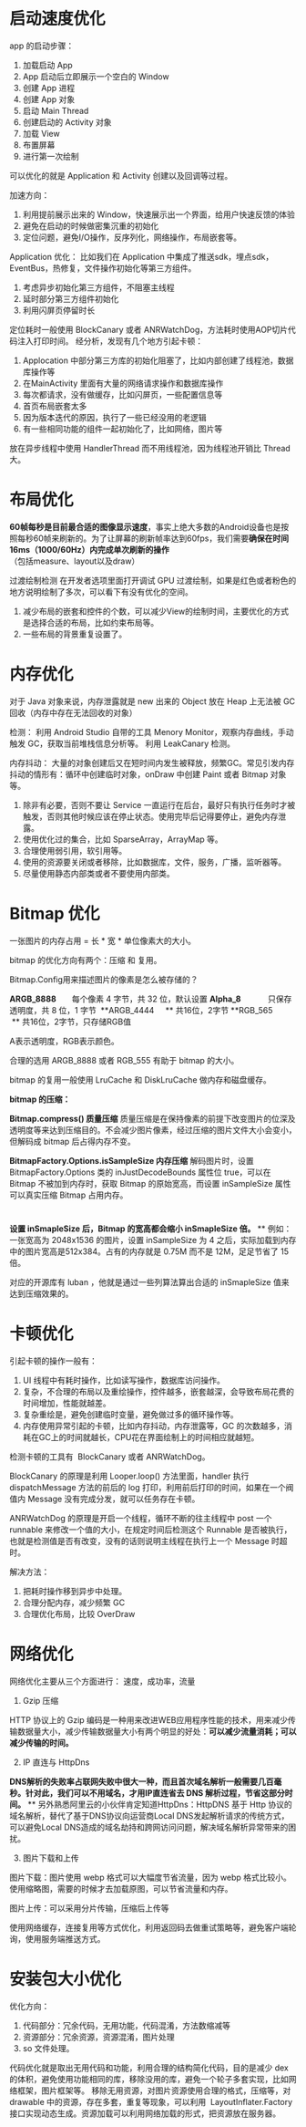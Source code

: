# 启动速度优化
app 的启动步骤：

1. 加载启动 App
2. App 启动后立即展示一个空白的 Window
3. 创建 App 进程
4. 创建 App 对象
5. 启动 Main Thread
6. 创建启动的 Activity 对象
7. 加载 View
8. 布置屏幕
9. 进行第一次绘制

可以优化的就是 Application 和 Activity 创建以及回调等过程。

加速方向：

1. 利用提前展示出来的 Window，快速展示出一个界面，给用户快速反馈的体验
2. 避免在启动的时候做密集沉重的初始化
3. 定位问题，避免I/O操作，反序列化，网络操作，布局嵌套等。


Application 优化：
比如我们在 Application 中集成了推送sdk，埋点sdk，EventBus，热修复，文件操作初始化等第三方组件。

1. 考虑异步初始化第三方组件，不阻塞主线程
2. 延时部分第三方组件初始化
3. 利用闪屏页停留时长

定位耗时一般使用 BlockCanary 或者 ANRWatchDog，方法耗时使用AOP切片代码注入打印时间。
经分析，发现有几个地方引起卡顿：

1. Applocation 中部分第三方库的初始化阻塞了，比如内部创建了线程池，数据库操作等
2. 在MainActivity 里面有大量的网络请求操作和数据库操作
3. 每次都请求，没有做缓存，比如闪屏页，一些配置信息等
4. 首页布局嵌套太多
5. 因为版本迭代的原因，执行了一些已经没用的老逻辑
6. 有一些相同功能的组件一起初始化了，比如网络，图片等

放在异步线程中使用 HandlerThread 而不用线程池，因为线程池开销比 Thread 大。

# 布局优化
**60帧每秒是目前最合适的图像显示速度**，事实上绝大多数的Android设备也是按照每秒60帧来刷新的。为了让屏幕的刷新帧率达到60fps，我们需要**确保在时间16ms（1000/60Hz）内完成单次刷新的操作**（包括measure、layout以及draw）

过渡绘制检测
在开发者选项里面打开调试 GPU 过渡绘制，如果是红色或者粉色的地方说明绘制了多次，可以看下有没有优化的空间。

1. 减少布局的嵌套和控件的个数，可以减少View的绘制时间，主要优化的方式是选择合适的布局，比如约束布局等。
2. 一些布局的背景重复设置了。

# 内存优化
对于 Java 对象来说，内存泄露就是 new 出来的 Object 放在 Heap 上无法被 GC 回收（内存中存在无法回收的对象）

检测：
利用 Android Studio 自带的工具 Menory Monitor，观察内存曲线，手动触发 GC，获取当前堆栈信息分析等。
利用 LeakCanary 检测。

内存抖动：
大量的对象创建后又在短时间内发生被释放，频繁GC。常见引发内存抖动的情形有：循环中创建临时对象，onDraw 中创建 Paint 或者 Bitmap 对象等。

1. 除非有必要，否则不要让 Service 一直运行在后台，最好只有执行任务时才被触发，否则其他时候应该在停止状态。使用完毕后记得要停止，避免内存泄露。
2. 使用优化过的集合，比如 SparseArray，ArrayMap 等。
3. 合理使用弱引用，软引用等。
4. 使用的资源要关闭或者移除，比如数据库，文件，服务，广播，监听器等。
5. 尽量使用静态内部类或者不要使用内部类。


# Bitmap 优化

一张图片的内存占用 = 长 * 宽 * 单位像素大的大小。

bitmap 的优化方向有两个：压缩 和 复用。

Bitmap.Config用来描述图片的像素是怎么被存储的？

**ARGB_8888**       每个像素 4 字节，共 32 位，默认设置
**Alpha_8**            只保存透明度，共 8 位，1 字节 
**ARGB_4444     ** 共16位，2字节
**RGB_565         ** 共16位，2字节，只存储RGB值

A表示透明度，RGB表示颜色。

合理的选用 ARGB_8888 或者 RGB_555 有助于 bitmap 的大小。

bitmap 的复用一般使用 LruCache 和 DiskLruCache 做内存和磁盘缓存。

**bitmap 的压缩：**

**Bitmap.compress() 质量压缩**
质量压缩是在保持像素的前提下改变图片的位深及透明度等来达到压缩目的。不会减少图片像素，经过压缩的图片文件大小会变小，但解码成 bitmap 后占得内存不变。

**BitmapFactory.Options.isSampleSize 内存压缩**
解码图片时，设置 BitmapFactory.Options 类的 inJustDecodeBounds 属性位 true，可以在 Bitmap 不被加到内存时，获取 Bitmap 的原始宽高，而设置 inSampleSize 属性可以真实压缩 Bitmap 占用内存。
# 
**设置 inSmapleSize 后，Bitmap 的宽高都会缩小 inSmapleSize 倍。**
**
例如：一张宽高为 2048x1536 的图片，设置 inSampleSize 为 4 之后，实际加载到内存中的图片宽高是512x384。占有的内存就是 0.75M 而不是 12M，足足节省了 15 倍。

对应的开源库有 luban ，他就是通过一些列算法算出合适的 inSmapleSize 值来达到压缩效果的。

# 卡顿优化
引起卡顿的操作一般有：

1. UI 线程中有耗时操作，比如读写操作，数据库访问操作。
2. 复杂，不合理的布局以及重绘操作，控件越多，嵌套越深，会导致布局花费的时间增加，性能就越差。
3. 复杂重绘是，避免创建临时变量，避免做过多的循环操作等。
4. 内存使用异常引起的卡顿，比如内存抖动，内存泄露等，GC 的次数越多，消耗在GC上的时间就越长，CPU花在界面绘制上的时间相应就越短。

检测卡顿的工具有  BlockCanary 或者 ANRWatchDog。

BlockCanary 的原理是利用 Looper.loop() 方法里面，handler 执行 dispatchMessage 方法的前后的 log 打印，利用前后打印的时间，如果在一个阀值内 Message 没有完成分发，就可以任务存在卡顿。

ANRWatchDog 的原理是开启一个线程，循环不断的往主线程中 post 一个 runnable 来修改一个值的大小，在规定时间后检测这个 Runnable 是否被执行，也就是检测值是否有改变，没有的话则说明主线程在执行上一个 Message 时超时。

解决方法：

1. 把耗时操作移到异步中处理。
2. 合理分配内存，减少频繁 GC
3. 合理优化布局，比较 OverDraw

# 网络优化
网络优化主要从三个方面进行： 速度，成功率，流量

1. Gzip 压缩

HTTP 协议上的 Gzip 编码是一种用来改进WEB应用程序性能的技术，用来减少传输数据量大小，减少传输数据量大小有两个明显的好处：**可以减少流量消耗；可以减少传输的时间。**

2. IP 直连与 HttpDns

**DNS解析的失败率占联网失败中很大一种，而且首次域名解析一般需要几百毫秒。针对此，我们可以不用域名，才用IP直连省去 DNS 解析过程，节省这部分时间。**
**
另外熟悉阿里云的小伙伴肯定知道HttpDns：HttpDNS 基于 Http 协议的域名解析，替代了基于DNS协议向运营商Local DNS发起解析请求的传统方式，可以避免Local DNS造成的域名劫持和跨网访问问题，解决域名解析异常带来的困扰。
 

3. 图片下载和上传

图片下载：图片使用 webp 格式可以大幅度节省流量，因为 webp 格式比较小。使用缩略图，需要的时候才去加载原图，可以节省流量和内存。

图片上传：可以采用分片传输，压缩后上传等

使用网络缓存，连接复用等方式优化，利用返回码去做重试策略等，避免客户端轮询，使用服务端推送方式。

# 安装包大小优化

优化方向：

1. 代码部分：冗余代码，无用功能，代码混淆，方法数缩减等
2. 资源部分：冗余资源，资源混淆，图片处理
3. so 文件处理。

代码优化就是取出无用代码和功能，利用合理的结构简化代码，目的是减少 dex 的体积，避免使用功能相同的库，移除没用的库，避免一个轮子多套实现，比如网络框架，图片框架等。
移除无用资源，对图片资源使用合理的格式，压缩等，对 drawable 中的资源，存在多套，重复等现象，可以利用  LayoutInflater.Factory 接口实现动态生成。资源加载可以利用网络加载的形式，把资源放在服务器。














